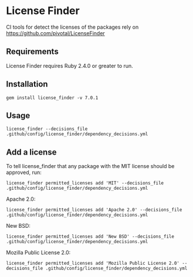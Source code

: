 # License Finder
CI tools for detect the licenses of the packages rely on https://github.com/pivotal/LicenseFinder

## Requirements
License Finder requires Ruby 2.4.0 or greater to run.

## Installation

```shell
gem install license_finder -v 7.0.1
```

## Usage

```shell
license_finder --decisions_file .github/config/license_finder/dependency_decisions.yml
```

## Add a license
To tell license_finder that any package with the MIT license should be approved, run: 
```shell
license_finder permitted_licenses add 'MIT' --decisions_file .github/config/license_finder/dependency_decisions.yml
```

Apache 2.0: 
```shell
license_finder permitted_licenses add 'Apache 2.0' --decisions_file .github/config/license_finder/dependency_decisions.yml
```

New BSD: 
```shell
license_finder permitted_licenses add 'New BSD' --decisions_file .github/config/license_finder/dependency_decisions.yml
```

Mozilla Public License 2.0: 
```shell
license_finder permitted_licenses add 'Mozilla Public License 2.0' --decisions_file .github/config/license_finder/dependency_decisions.yml
```
